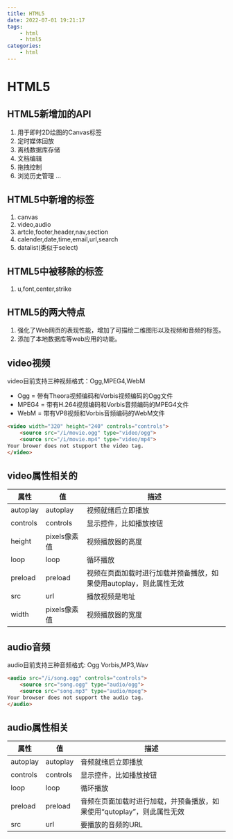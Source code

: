 ```yaml
---
title: HTML5
date: 2022-07-01 19:21:17
tags:
    - html
    - html5
categories:
    - html
---
```


# HTML5
## HTML5新增加的API
1. 用于即时2D绘图的Canvas标签
2. 定时媒体回放
3. 离线数据库存储
4. 文档编辑
5. 拖拽控制
6. 浏览历史管理
...
## HTML5中新增的标签
1. canvas
2. video,audio
3. artcle,footer,header,nav,section
4. calender,date,time,email,url,search
5. datalist(类似于select)

## HTML5中被移除的标签
1. u,font,center,strike

## HTML5的两大特点
1. 强化了Web网页的表现性能，增加了可描绘二维图形以及视频和音频的标签。
2. 添加了本地数据库等web应用的功能。

## video视频
video目前支持三种视频格式：Ogg,MPEG4,WebM

- Ogg = 带有Theora视频编码和Vorbis视频编码的Ogg文件
- MPEG4 = 带有H.264视频编码和Vorbis音频编码的MPEG4文件
- WebM = 带有VP8视频和Vorbis音频编码的WebM文件

```html
<video width="320" height="240" controls="controls">
    <source src="/i/movie.ogg" type="video/ogg">
    <source src="/i/movie.mp4" type="video/mp4">
Your brower does not stupport the video tag.
</video>
```
## video属性相关的
属性|值|描述
---|---|---
autoplay|autoplay|视频就绪后立即播放
controls|controls|显示控件，比如播放按钮
height|pixels像素值|视频播放器的高度
loop|loop|循环播放
preload|preload|视频在页面加载时进行加载并预备播放，如果使用autoplay，则此属性无效
src|url|播放视频是地址
width|pixels像素值|视频播放器的宽度

## audio音频
audio目前支持三种音频格式: Ogg Vorbis,MP3,Wav

```html
<audio src="/i/song.ogg" controls="controls">
    <source src="song.ogg" type="audio/ogg">
    <source src="song.mp3" type="audio/mpeg">
Your browser does not support the audio tag.
</audio>
```
## audio属性相关
属性|值|描述
---|---|---
autoplay|autoplay|音频就绪后立即播放
controls|controls|显示控件，比如播放按钮
loop|loop|循环播放
preload|preload|音频在页面加载时进行加载，并预备播放，如果使用“qutoplay”，则此属性无效
src|url|要播放的音频的URL


